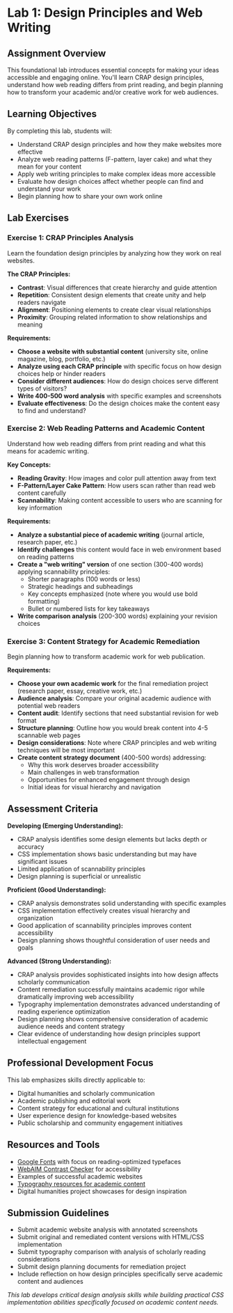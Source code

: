 # Lab 1: Design Principles and Web Writing

## Assignment Overview
This foundational lab introduces essential concepts for making your ideas accessible and engaging online. You'll learn CRAP design principles, understand how web reading differs from print reading, and begin planning how to transform your academic and/or creative work for web audiences.

## Learning Objectives
By completing this lab, students will:
- Understand CRAP design principles and how they make websites more effective
- Analyze web reading patterns (F-pattern, layer cake) and what they mean for your content
- Apply web writing principles to make complex ideas more accessible
- Evaluate how design choices affect whether people can find and understand your work
- Begin planning how to share your own work online

## Lab Exercises

### Exercise 1: CRAP Principles Analysis
Learn the foundation design principles by analyzing how they work on real websites.

**The CRAP Principles:**
- **Contrast**: Visual differences that create hierarchy and guide attention
- **Repetition**: Consistent design elements that create unity and help readers navigate
- **Alignment**: Positioning elements to create clear visual relationships
- **Proximity**: Grouping related information to show relationships and meaning

**Requirements:**
- **Choose a website with substantial content** (university site, online magazine, blog, portfolio, etc.)
- **Analyze using each CRAP principle** with specific focus on how design choices help or hinder readers
- **Consider different audiences**: How do design choices serve different types of visitors?
- **Write 400-500 word analysis** with specific examples and screenshots
- **Evaluate effectiveness**: Do the design choices make the content easy to find and understand?

### Exercise 2: Web Reading Patterns and Academic Content
Understand how web reading differs from print reading and what this means for academic writing.

**Key Concepts:**
- **Reading Gravity**: How images and color pull attention away from text
- **F-Pattern/Layer Cake Pattern**: How users scan rather than read web content carefully
- **Scannability**: Making content accessible to users who are scanning for key information

**Requirements:**
- **Analyze a substantial piece of academic writing** (journal article, research paper, etc.)
- **Identify challenges** this content would face in web environment based on reading patterns
- **Create a "web writing" version** of one section (300-400 words) applying scannability principles:
  - Shorter paragraphs (100 words or less)
  - Strategic headings and subheadings
  - Key concepts emphasized (note where you would use bold formatting)
  - Bullet or numbered lists for key takeaways
- **Write comparison analysis** (200-300 words) explaining your revision choices

### Exercise 3: Content Strategy for Academic Remediation
Begin planning how to transform academic work for web publication.

**Requirements:**
- **Choose your own academic work** for the final remediation project (research paper, essay, creative work, etc.)
- **Audience analysis**: Compare your original academic audience with potential web readers
- **Content audit**: Identify sections that need substantial revision for web format
- **Structure planning**: Outline how you would break content into 4-5 scannable web pages
- **Design considerations**: Note where CRAP principles and web writing techniques will be most important
- **Create content strategy document** (400-500 words) addressing:
  - Why this work deserves broader accessibility
  - Main challenges in web transformation
  - Opportunities for enhanced engagement through design
  - Initial ideas for visual hierarchy and navigation

## Assessment Criteria

**Developing (Emerging Understanding):**
- CRAP analysis identifies some design elements but lacks depth or accuracy
- CSS implementation shows basic understanding but may have significant issues
- Limited application of scannability principles
- Design planning is superficial or unrealistic

**Proficient (Good Understanding):**
- CRAP analysis demonstrates solid understanding with specific examples
- CSS implementation effectively creates visual hierarchy and organization
- Good application of scannability principles improves content accessibility
- Design planning shows thoughtful consideration of user needs and goals

**Advanced (Strong Understanding):**
- CRAP analysis provides sophisticated insights into how design affects scholarly communication
- Content remediation successfully maintains academic rigor while dramatically improving web accessibility
- Typography implementation demonstrates advanced understanding of reading experience optimization
- Design planning shows comprehensive consideration of academic audience needs and content strategy
- Clear evidence of understanding how design principles support intellectual engagement

## Professional Development Focus
This lab emphasizes skills directly applicable to:
- Digital humanities and scholarly communication
- Academic publishing and editorial work
- Content strategy for educational and cultural institutions
- User experience design for knowledge-based websites
- Public scholarship and community engagement initiatives

## Resources and Tools
- [Google Fonts](https://fonts.google.com/) with focus on reading-optimized typefaces
- [WebAIM Contrast Checker](https://webaim.org/resources/contrastchecker/) for accessibility
- Examples of successful academic websites
- [Typography resources for academic content](https://practicaltypography.com/)
- Digital humanities project showcases for design inspiration

## Submission Guidelines
- Submit academic website analysis with annotated screenshots
- Submit original and remediated content versions with HTML/CSS implementation
- Submit typography comparison with analysis of scholarly reading considerations
- Submit design planning documents for remediation project
- Include reflection on how design principles specifically serve academic content and audiences

*This lab develops critical design analysis skills while building practical CSS implementation abilities specifically focused on academic content needs.*
